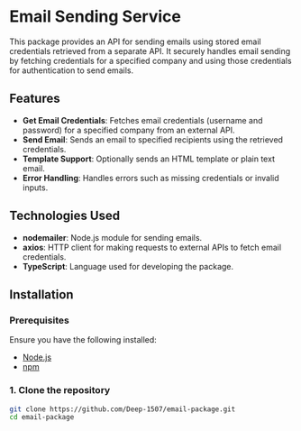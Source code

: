 # Email Sending Service

This package provides an API for sending emails using stored email credentials retrieved from a separate API. It securely handles email sending by fetching credentials for a specified company and using those credentials for authentication to send emails.

## Features

- **Get Email Credentials**: Fetches email credentials (username and password) for a specified company from an external API.
- **Send Email**: Sends an email to specified recipients using the retrieved credentials.
- **Template Support**: Optionally sends an HTML template or plain text email.
- **Error Handling**: Handles errors such as missing credentials or invalid inputs.

## Technologies Used

- **nodemailer**: Node.js module for sending emails.
- **axios**: HTTP client for making requests to external APIs to fetch email credentials.
- **TypeScript**: Language used for developing the package.

## Installation

### Prerequisites

Ensure you have the following installed:
- [Node.js](https://nodejs.org/)
- [npm](https://www.npmjs.com/)

### 1. Clone the repository

```bash
git clone https://github.com/Deep-1507/email-package.git
cd email-package

